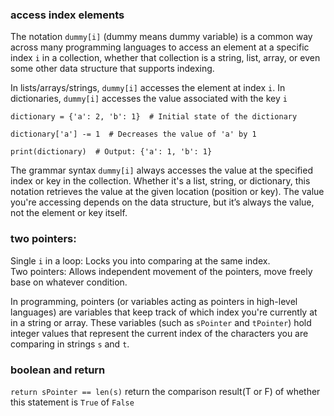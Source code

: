 <!-- 


# Heading 1
## Heading 2
### Heading 3

**This text is bold**
*This text is italic*

- Item 1
- Item 2
  - Subitem 1
  - Subitem 2

1. First item
2. Second item
3. Third item

[OpenAI](https://www.openai.com)



 -->

### access index elements    
The notation `dummy[i]` (dummy means dummy variable) is a common way across many programming languages to access an element at a specific index `i` in a collection, whether that collection is a string, list, array, or even some other data structure that supports indexing.

In lists/arrays/strings, `dummy[i]` accesses the element at index `i`.
In dictionaries, `dummy[i]` accesses the value associated with the key `i`

```
dictionary = {'a': 2, 'b': 1}  # Initial state of the dictionary

dictionary['a'] -= 1  # Decreases the value of 'a' by 1

print(dictionary)  # Output: {'a': 1, 'b': 1} 
```

The grammar syntax `dummy[i]` always accesses the value at the specified index or key in the collection. Whether it's a list, string, or dictionary, this notation retrieves the value at the given location (position or key). The value you're accessing depends on the data structure, but it’s always the value, not the element or key itself.

### two pointers:
Single `i` in a loop: Locks you into comparing at the same index.\
Two pointers: Allows independent movement of the pointers, move freely base on whatever condition.

In programming, pointers (or variables acting as pointers in high-level languages) are variables that keep track of which index you're currently at in a string or array. These variables (such as `sPointer` and `tPointer`) hold integer values that represent the current index of the characters you are comparing in strings `s` and `t`.

### boolean and return
`return sPointer == len(s)` return the comparison result(T or F) of whether this statement is `True` of `False`

<!-- x -->